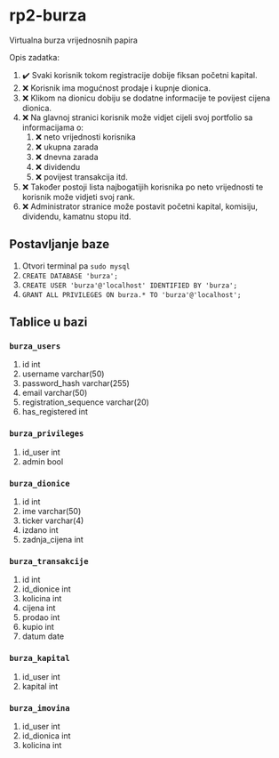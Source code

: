 # rp2-burza

Virtualna burza vrijednosnih papira

Opis zadatka:

1. :heavy_check_mark: Svaki korisnik tokom registracije dobije fiksan početni kapital.
2. :x: Korisnik ima mogućnost prodaje i kupnje dionica.
3. :x: Klikom na dionicu dobiju se dodatne informacije te povijest cijena dionica.
4. :x: Na glavnoj stranici korisnik može vidjet cijeli svoj portfolio sa informacijama o:
    1. :x: neto vrijednosti korisnika
    2. :x: ukupna zarada
    3. :x: dnevna zarada
    4. :x: dividendu
    5. :x: povijest transakcija itd.
5. :x: Također postoji lista najbogatijih korisnika po neto vrijednosti te korisnik može vidjeti svoj rank.
6. :x: Administrator stranice može postavit početni kapital, komisiju, dividendu, kamatnu stopu itd.

## Postavljanje baze

1. Otvori terminal pa `sudo mysql`
2. `CREATE DATABASE 'burza';`
3. `CREATE USER 'burza'@'localhost' IDENTIFIED BY 'burza';`
4. `GRANT ALL PRIVILEGES ON burza.* TO 'burza'@'localhost';`

## Tablice u bazi

### `burza_users`

1. id int
2. username varchar(50)
3. password_hash varchar(255)
4. email varchar(50)
5. registration_sequence varchar(20)
6. has_registered int

### `burza_privileges`

1. id_user int
2. admin bool

### `burza_dionice`

1. id int
2. ime varchar(50)
3. ticker varchar(4)
4. izdano int
5. zadnja_cijena int

### `burza_transakcije`

1. id int
2. id_dionice int
3. kolicina int
4. cijena int
5. prodao int
6. kupio int
7. datum date

### `burza_kapital`

1. id_user int
2. kapital int

### `burza_imovina`

1. id_user int
2. id_dionica int
3. kolicina int
